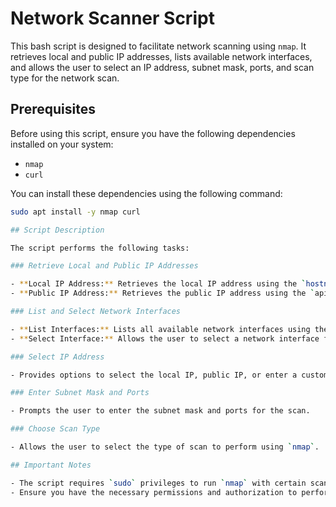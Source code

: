 # Network Scanner Script

This bash script is designed to facilitate network scanning using `nmap`. It retrieves local and public IP addresses, lists available network interfaces, and allows the user to select an IP address, subnet mask, ports, and scan type for the network scan.

## Prerequisites

Before using this script, ensure you have the following dependencies installed on your system:

- `nmap`
- `curl`

You can install these dependencies using the following command:

```bash
sudo apt install -y nmap curl

## Script Description

The script performs the following tasks:

### Retrieve Local and Public IP Addresses

- **Local IP Address:** Retrieves the local IP address using the `hostname` command.
- **Public IP Address:** Retrieves the public IP address using the `api.ipify.org` service.

### List and Select Network Interfaces

- **List Interfaces:** Lists all available network interfaces using the `ip` command.
- **Select Interface:** Allows the user to select a network interface for scanning.

### Select IP Address

- Provides options to select the local IP, public IP, or enter a custom IP address or domain name.

### Enter Subnet Mask and Ports

- Prompts the user to enter the subnet mask and ports for the scan.

### Choose Scan Type

- Allows the user to select the type of scan to perform using `nmap`.

## Important Notes

- The script requires `sudo` privileges to run `nmap` with certain scan types.
- Ensure you have the necessary permissions and authorization to perform network scans on the chosen network or IP address.

